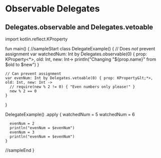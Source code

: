 # Observable Delegates

## Delegates.observable and Delegates.vetoable

<div class="kotlin-code">
import kotlin.reflect.KProperty

fun main() {
//sampleStart
  class DelegateExample() {
    // Does *not* prevent assignment
    var watchedNum: Int by Delegates.observable(0) { prop: KProperty&lt;*>, old: Int, new: Int->
      println("Changing \"${prop.name}\" from $old to $new")
    }

    // Can prevent assignment
    var evenNum: Int by Delegates.vetoable(0) { prop: KProperty&lt;*>, old: Int, new: Int ->
      // require(new % 2 != 0) { "Even numbers only please!" }
      new % 2 == 0
    }
  }

  DelegateExample()
    .apply {
      watchedNum = 5
      watchedNum = 6

      evenNum = 2
      println("evenNum = $evenNum")
      evenNum = 3
      println("evenNum = $evenNum")
    }
//sampleEnd
}
</div>